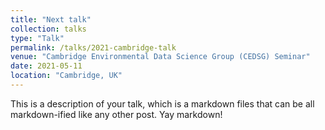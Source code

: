 ```yaml
---
title: "Next talk"
collection: talks
type: "Talk"
permalink: /talks/2021-cambridge-talk
venue: "Cambridge Environmental Data Science Group (CEDSG) Seminar"
date: 2021-05-11
location: "Cambridge, UK"
---
```


This is a description of your talk, which is a markdown files that can be all markdown-ified like any other post. Yay markdown!
